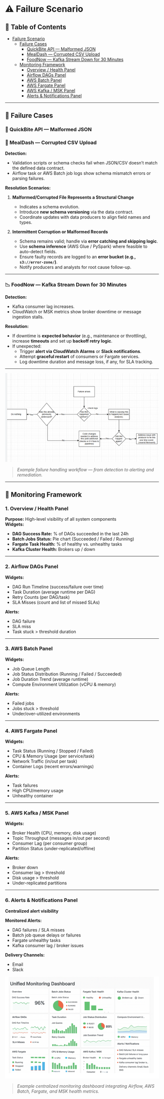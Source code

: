 # ⚠️ Failure Scenario

## 📑 Table of Contents

- [Failure Scenario](#️-failure-scenario)
  - [Failure Cases](#-failure-cases)
    - [QuickBite API — Malformed JSON](#-quickbite-api--malformed-json)
    - [MealDash — Corrupted CSV Upload](#-mealdash--corrupted-csv-upload)
    - [FoodNow — Kafka Stream Down for 30 Minutes](#-foodnow--kafka-stream-down-for-30-minutes)
  - [Monitoring Framework](#-monitoring-framework)
    - [Overview / Health Panel](#1-overview--health-panel)
    - [Airflow DAGs Panel](#2-airflow-dags-panel)
    - [AWS Batch Panel](#3-aws-batch-panel)
    - [AWS Fargate Panel](#4-aws-fargate-panel)
    - [AWS Kafka / MSK Panel](#5-aws-kafka--msk-panel)
    - [Alerts & Notifications Panel](#6-alerts--notifications-panel)

---

## 🚨 Failure Cases

### 🧩 QuickBite API — Malformed JSON

### 🧾 MealDash — Corrupted CSV Upload

**Detection:**

- Validation scripts or schema checks fail when JSON/CSV doesn’t match the defined data contract.
- Airflow task or AWS Batch job logs show schema mismatch errors or parsing failures.

**Resolution Scenarios:**

1. **Malformed/Corrupted File Represents a Structural Change**

   - Indicates a schema evolution.
   - Introduce **new schema versioning** via the data contract.
   - Coordinate updates with data producers to align field names and types.

2. **Intermittent Corruption or Malformed Records**
   - Schema remains valid; handle via **error catching and skipping logic**.
   - Use **schema inference** (AWS Glue / PySpark) where feasible to auto-detect fields.
   - Ensure faulty records are logged to an **error bucket (e.g., `s3://error-zone/`)**.
   - Notify producers and analysts for root cause follow-up.

---

### 📉 FoodNow — Kafka Stream Down for 30 Minutes

**Detection:**

- Kafka consumer lag increases.
- CloudWatch or MSK metrics show broker downtime or message ingestion stalls.

**Resolution:**

- If downtime is **expected behavior** (e.g., maintenance or throttling),  
  increase **timeouts** and set up **backoff retry logic**.
- If unexpected:
  - Trigger **alert via CloudWatch Alarms** or **Slack notifications**.
  - Attempt **graceful restart** of consumers or Fargate services.
  - Log downtime duration and message loss, if any, for SLA tracking.

---

![Failure Workflow](/Diagrams/failure-analysis.png)

> _Example failure handling workflow — from detection to alerting and remediation._

---

## 🧭 Monitoring Framework

### 1. Overview / Health Panel

**Purpose:** High-level visibility of all system components  
**Widgets:**

- **DAG Success Rate:** % of DAGs succeeded in the last 24h
- **Batch Jobs Status:** Pie chart (Succeeded / Failed / Running)
- **Fargate Task Health:** % of healthy vs. unhealthy tasks
- **Kafka Cluster Health:** Brokers up / down

---

### 2. Airflow DAGs Panel

**Widgets:**

- DAG Run Timeline (success/failure over time)
- Task Duration (average runtime per DAG)
- Retry Counts (per DAG/task)
- SLA Misses (count and list of missed SLAs)

**Alerts:**

- DAG failure
- SLA miss
- Task stuck > threshold duration

---

### 3. AWS Batch Panel

**Widgets:**

- Job Queue Length
- Job Status Distribution (Running / Failed / Succeeded)
- Job Duration Trend (average runtime)
- Compute Environment Utilization (vCPU & memory)

**Alerts:**

- Failed jobs
- Jobs stuck > threshold
- Under/over-utilized environments

---

### 4. AWS Fargate Panel

**Widgets:**

- Task Status (Running / Stopped / Failed)
- CPU & Memory Usage (per service/task)
- Network Traffic (in/out per task)
- Container Logs (recent errors/warnings)

**Alerts:**

- Task failures
- High CPU/memory usage
- Unhealthy container

---

### 5. AWS Kafka / MSK Panel

**Widgets:**

- Broker Health (CPU, memory, disk usage)
- Topic Throughput (messages in/out per second)
- Consumer Lag (per consumer group)
- Partition Status (under-replicated/offline)

**Alerts:**

- Broker down
- Consumer lag > threshold
- Disk usage > threshold
- Under-replicated partitions

---

### 6. Alerts & Notifications Panel

**Centralized alert visibility**

**Monitored Alerts:**

- DAG failures / SLA misses
- Batch job queue delays or failures
- Fargate unhealthy tasks
- Kafka consumer lag / broker issues

**Delivery Channels:**

- Email
- Slack

![Monitoring Dashboard](/Diagrams/monitoring.png)

> _Example centralized monitoring dashboard integrating Airflow, AWS Batch, Fargate, and MSK health metrics._
